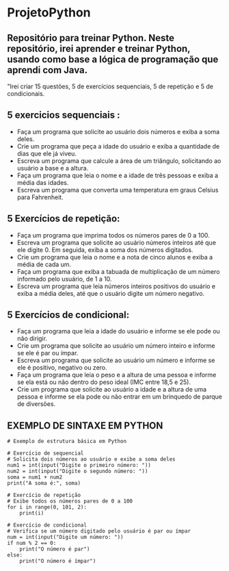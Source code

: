 # ProjetoPython

## Repositório para treinar Python. Neste repositório, irei aprender e treinar Python, usando como base a lógica de programação que aprendi com Java.
"Irei criar 15 questões, 5 de exercícios sequenciais, 5 de repetição e 5 de condicionais.

## 5 exercicios sequenciais :

- Faça um programa que solicite ao usuário dois números e exiba a soma deles.
- Crie um programa que peça a idade do usuário e exiba a quantidade de dias que ele já viveu.
- Escreva um programa que calcule a área de um triângulo, solicitando ao usuário a base e a altura.
- Faça um programa que leia o nome e a idade de três pessoas e exiba a média das idades.
- Escreva um programa que converta uma temperatura em graus Celsius para Fahrenheit.

## 5 Exercícios de repetição:

- Faça um programa que imprima todos os números pares de 0 a 100.
- Escreva um programa que solicite ao usuário números inteiros até que ele digite 0. Em seguida, exiba a soma dos números digitados.
- Crie um programa que leia o nome e a nota de cinco alunos e exiba a média de cada um.
- Faça um programa que exiba a tabuada de multiplicação de um número informado pelo usuário, de 1 a 10.
- Escreva um programa que leia números inteiros positivos do usuário e exiba a média deles, até que o usuário digite um número negativo.

## 5 Exercícios de condicional:

- Faça um programa que leia a idade do usuário e informe se ele pode ou não dirigir.
- Crie um programa que solicite ao usuário um número inteiro e informe se ele é par ou ímpar.
- Escreva um programa que solicite ao usuário um número e informe se ele é positivo, negativo ou zero.
- Faça um programa que leia o peso e a altura de uma pessoa e informe se ela está ou não dentro do peso ideal (IMC entre 18,5 e 25).
- Crie um programa que solicite ao usuário a idade e a altura de uma pessoa e informe se ela pode ou não entrar em um brinquedo de parque de diversões.

## EXEMPLO DE SINTAXE EM PYTHON
```
# Exemplo de estrutura básica em Python

# Exercício de sequencial
# Solicita dois números ao usuário e exibe a soma deles
num1 = int(input("Digite o primeiro número: "))
num2 = int(input("Digite o segundo número: "))
soma = num1 + num2
print("A soma é:", soma)

# Exercício de repetição
# Exibe todos os números pares de 0 a 100
for i in range(0, 101, 2):
    print(i)

# Exercício de condicional
# Verifica se um número digitado pelo usuário é par ou ímpar
num = int(input("Digite um número: "))
if num % 2 == 0:
    print("O número é par")
else:
    print("O número é ímpar")
```

